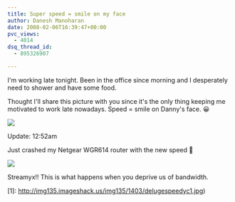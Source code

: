 ```yaml
---
title: Super speed = smile on my face
author: Danesh Manoharan
date: 2008-02-06T16:39:47+00:00
pvc_views:
  - 4014
dsq_thread_id:
  - 895326907

---
```

I'm working late tonight. Been in the office since morning and I desperately need to shower and have some food.

Thought I'll share this picture with you since it's the only thing keeping me motivated to work late nowadays. Speed = smile on Danny's face. 😀

![](http://img135.imageshack.us/img135/5156/delugespeedssn2.jpg)

Update: 12:52am

Just crashed my Netgear WGR614 router with the new speed 🙂

![](http://img292.imageshack.us/img292/6465/delugespeedncp0.jpg)

Streamyx!! This is what happens when you deprive us of bandwidth.

 [1]: http://img135.imageshack.us/img135/1403/delugespeedyc1.jpg)